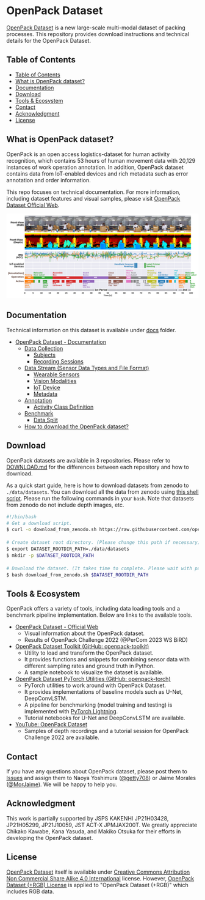 # OpenPack Dataset

[OpenPack Dataset](https://open-pack.github.io/) is a new large-scale multi-modal dataset of packing processes.
This repository provides download instructions and technical details for the OpenPack Dataset.

## Table of Contents

- [Table of Contents](#table-of-contents)
- [What is OpenPack dataset?](#what-is-openpack-dataset)
- [Documentation](#documentation)
- [Download](#download)
- [Tools \& Ecosystem](#tools--ecosystem)
- [Contact](#contact)
- [Acknowledgment](#acknowledgment)
- [License](#license)

## What is OpenPack dataset?

OpenPack is an open access logistics-dataset for human activity recognition, which contains 53 hours of human movement data with 20,129 instances of work operation annotation.
In addition, OpenPack dataset contains data from IoT-enabled devices and rich metadata such as error annotation and order information.

This repo focuses on technical documentation.
For more information, including dataset features and visual samples, please visit [OpenPack Dataset Official Web](https://open-pack.github.io/).

![OpenPack__KeyVisual](./assets/dataset/OpenPack__KeyVisual.png)

## Documentation

Technical information on this dataset is available under [docs](./docs/) folder.

- [OpenPack Dataset - Documentation](./docs/)
  - [Data Collection](./docs/data-collection/)
    - [Subjects](./docs/data-collection/subjects.md)
    - [Recording Sessions](./docs/data-collection/sessions.md)
  - [Data Stream (Sensor Data Types and File Format)](./docs/data-stream/)
    - [Wearable Sensors](./docsdata-stream/wearables.md)
    - [Vision Modalities](./docs/data-stream/vision.md)
    - [IoT Device](./docs/data-stream/iot.md)
    - [Metadata](./docs/data-stream/metadata.md)
  - [Annotation](./docs/annotation/)
    - [Activity Class Definition](./docs/annotation/activity-class.md)
  - [Benchmark](./docs/benchmark/)
    - [Data Split](./docs/benchmark/data-split.md)
  - [How to download the OpenPack dataset?](./docs/DOWNLOAD.md)

## Download

OpenPack datasets are available in 3 repositories.
Please refer to [DOWNLOAD.md](./docs/DOWNLOAD.md) for the differences between each repository and how to download.

As a quick start guide, here is how to download datasets from zenodo to `./data/datasets`.
You can download all the data from zenodo using [this shell script](./release/v1.0.0/download_from_zenodo.sh). Please run the following commands in your `bash`.
Note that datasets from zenodo do not include depth images, etc.

```bash
#!/bin/bash
# Get a download script.
$ curl -o download_from_zenodo.sh https://raw.githubusercontent.com/open-pack/openpack-dataset/main/release/v1.0.0/download_from_zenodo.sh

# Create dataset root directory. (Please change this path if necessary)
$ export DATASET_ROOTDIR_PATH=./data/datasets
$ mkdir -p $DATASET_ROOTDIR_PATH

# Download the dataset. (It takes time to complete. Please wait with patience...)
$ bash download_from_zenodo.sh $DATASET_ROOTDIR_PATH
```

## Tools & Ecosystem

OpenPack offers a variety of tools, including data loading tools and a benchmark pipeline implementation.
Below are links to the available tools.

- [OpenPack Dataset - Official Web](https://open-pack.github.io/)
  - Visual information about the OpenPack dataset.
  - Results of OpenPack Challenge 2022 (@PerCom 2023 WS BiRD)
- [OpenPack Dataset Toolkit (GitHub: openpack-toolkit)](https://github.com/open-pack/openpack-toolkit)
  - Utility to load and transform the OpenPack dataset.
  - It provides functions and snippets for combining sensor data with different sampling rates and ground truth in Python.
  - A sample notebook to visualize the dataset is available.
- [OpenPack Dataset PyTorch Utilities (GitHub: openpack-torch)](https://github.com/open-pack/openpack-torch)
  - PyTorch utilities to work around with OpenPack Dataset.
  - It provides implementations of baseline models such as U-Net, DeepConvLSTM.
  - A pipeline for benchmarking (model training and testing) is implemented with [PyTorch Lightning](https://github.com/Lightning-AI/pytorch-lightning).
  - Tutorial notebooks for U-Net and DeepConvLSTM are available.
- [YouTube: OpenPack Dataset](https://youtube.com/@openpackdataset6864?si=2VemMXqnXexe_f-4)
  - Samples of depth recordings and a tutorial session for OpenPack Challenge 2022 are available.

## Contact

If you have any questions about OpenPack dataset, please post them to [Issues](https://github.com/open-pack/openpack-dataset/issues) and assign them to Naoya Yoshimura ([@getty708](https://github.com/getty708)) or Jaime Morales ([@MorJaime](https://github.com/MorJaime)).
We will be happy to help you.

## Acknowledgment

This work is partially supported by JSPS KAKENHI JP21H03428, JP21H05299, JP21J10059, JST ACT-X JPMJAX200T.
We greatly appreciate Chikako Kawabe, Kana Yasuda, and Makiko Otsuka for their efforts in developing the OpenPack dataset.

## License

[OpenPack Dataset](https://doi.org/10.5281/zenodo.5909086) itself is available under [Creative Commons Attribution Non Commercial Share Alike 4.0 International](https://creativecommons.org/licenses/by-nc-sa/4.0/legalcode) license.
However, [OpenPack Dataset (+RGB) License](./licenses/OPENPACK_DATASET_RGB_LICENSE.md) is applied to "OpenPack Dataset (+RGB)" which includes RGB data.
